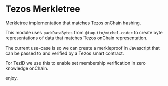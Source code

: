 # Tezos Merkletree

Merkletree implementation that matches Tezos onChain hashing.

This module uses `packDataBytes` from `@taquito/michel-codec` to create byte representations of data that matches Tezos onChain representation.

The current use-case is so we can create a merkleproof in Javascript that can be passed to and verified by a Tezos smart contract.

For TezID we use this to enable set membership verification in zero knowledge onChain.

enjoy. 
